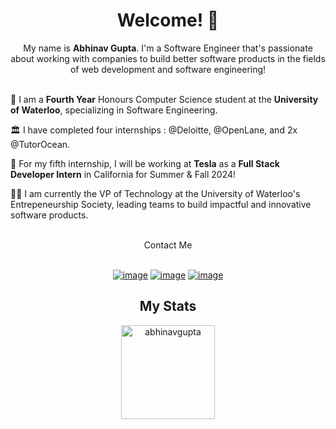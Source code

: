 <h1 align="center"> Welcome! 👋 </h1>

<div align="center">
  My name is <b>Abhinav Gupta</b>. I'm a Software Engineer that's passionate about working with companies to build better software products in the fields of web development and software engineering!
  <br/>
  <br/>
</div>

🏫 I am a <b>Fourth Year</b> Honours Computer Science student at the <b>University of Waterloo</b>, specializing in Software Engineering.

🏛️ I have completed four internships : @Deloitte, @OpenLane, and 2x @TutorOcean.

🚀 For my fifth internship, I will be working at <b>Tesla</b> as a <b>Full Stack Developer Intern</b> in California for Summer & Fall 2024!

👨‍💻 I am currently the VP of Technology at the University of Waterloo's Entrepeneurship Society, leading teams to build impactful and innovative software products.

<br/>
<div align="center">
  Contact Me
  <br/>
  <br/>
</div>

<div align="center">

[![image](https://img.shields.io/badge/LinkedIn-0077B5?style=for-the-badge&logo=linkedin&logoColor=white)](https://www.linkedin.com/in/abhinavgupta2002/)
[![image](https://img.shields.io/badge/GitHub-100000?style=for-the-badge&logo=github&logoColor=white)](https://github.com/AbhinavGupta2002)
[![image](https://img.shields.io/badge/EMail-0078D4?style=for-the-badge&logo=microsoft-outlook&logoColor=white)](mailto:a363gupt@uwaterloo.ca)

</div>

<h2 align="center">My Stats</h1>

<div align= "center">
  <img height="150" src="https://github-readme-streak-stats.herokuapp.com/?user=AbhinavGupta2002&theme=dark" alt="abhinavgupta" />
</div>
